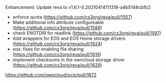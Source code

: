 Enhancement: Update reva to v1.6.1-0.20210414111318-a4b5148cbfb2

* enforce quota (https://github.com/cs3org/reva/pull/1557)
* Make additional info attribute configureable (https://github.com/cs3org/reva/pull/1588)
* check ENOTDIR for readlink (https://github.com/cs3org/reva/pull/1597)
* Add wrappers for EOS and EOS Home storage drivers (https://github.com/cs3org/reva/pull/1624)
* eos: fixes for enabling file sharing (https://github.com/cs3org/reva/pull/1619)
* implement checksums in the owncloud storage driver (https://github.com/cs3org/reva/pull/1629)

https://github.com/owncloud/ocis/pull/1872

